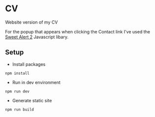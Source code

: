 # CV

Website version of my CV

For the popup that appears when clicking the Contact link I've used the [Sweet Alert 2](https://sweetalert2.github.io/) Javascript libary.

## Setup

- Install packages
```
npm install
```
-  Run in dev environment
```
npm run dev
```
-  Generate static site
```
npm run build
```
